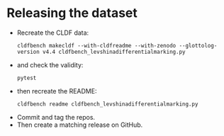 # Releasing the dataset

- Recreate the CLDF data:
  ```shell
  cldfbench makecldf --with-cldfreadme --with-zenodo --glottolog-version v4.4 cldfbench_levshinadifferentialmarking.py
  ```
- and check the validity:
  ```shell
  pytest
  ```
- then recreate the README:
  ```shell
  cldfbench readme cldfbench_levshinadifferentialmarking.py
  ```
- Commit and tag the repos.
- Then create a matching release on GitHub.

